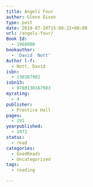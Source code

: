 ```yaml
---
title: Angels Four
author: Glenn Dixon
type: post
date: 2018-07-28T15:08:22+00:00
url: /angels-four/
Book Id:
  - 1968900
bookauthor:
  - 'David  Nott'
Author l-f:
  - Nott, David
isbn:
  - 130367982
isbn13:
  - 9780130367983
myrating:
  - 4
publisher:
  - Prentice Hall
pages:
  - 191
yearpublished:
  - 1972
status:
  - read
categories:
  - GoodReads
  - Uncategorized
tags:
  - reading

---
```

